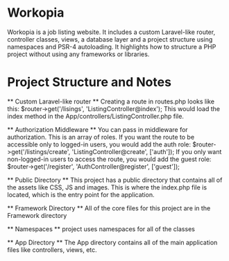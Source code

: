 # Workopia
 Workopia is a job listing website. It includes a custom Laravel-like router, controller classes, views, a database layer and a project structure using namespaces and PSR-4 autoloading. It highlights how to structure a PHP project without using any frameworks or libraries.

 # Project Structure and Notes
 ** Custom Laravel-like router **
Creating a route in routes.php looks like this:
$router->get('/lisings', 'ListingController@index');
This would load the index method in the App/controllers/ListingController.php file.

** Authorization Middleware **
You can pass in middleware for authorization. This is an array of roles. If you want the route to be accessible only to logged-in users, you would add the auth role:
$router->get('/listings/create', 'ListingController@create', ['auth']);
If you only want non-logged-in users to access the route, you would add the guest role:
$router->get('/register', 'AuthController@register', ['guest']);

** Public Directory **
This project has a public directory that contains all of the assets like CSS, JS and images. This is where the index.php file is located, which is the entry point for the application.

** Framework Directory **
All of the core files for this project are in the Framework directory

** Namespaces **
project uses namespaces for all of the classes

** App Directory **
The App directory contains all of the main application files like controllers, views, etc.






